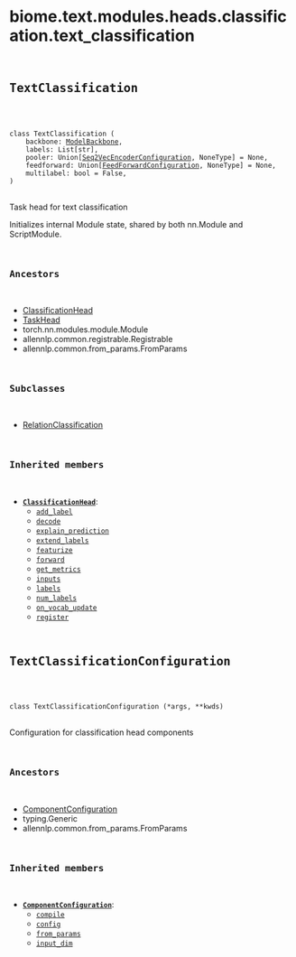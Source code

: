 # biome.text.modules.heads.classification.text_classification <Badge text="Module"/>
<div></div>
<div></div>
<pre class="title">
 
## TextClassification <Badge text="Class"/>
</pre>
<pre class="language-python">
<code>
<span class="token keyword">class</span> <span class="ident">TextClassification</span> (</span>
    <span>backbone: <a title="biome.text.backbone.ModelBackbone" href="../../../backbone.html#biome.text.backbone.ModelBackbone">ModelBackbone</a></span><span>,</span>
    <span>labels: List[str]</span><span>,</span>
    <span>pooler: Union[<a title="biome.text.modules.configuration.allennlp_configuration.Seq2VecEncoderConfiguration" href="../../configuration/allennlp_configuration.html#biome.text.modules.configuration.allennlp_configuration.Seq2VecEncoderConfiguration">Seq2VecEncoderConfiguration</a>, NoneType] = None</span><span>,</span>
    <span>feedforward: Union[<a title="biome.text.modules.configuration.allennlp_configuration.FeedForwardConfiguration" href="../../configuration/allennlp_configuration.html#biome.text.modules.configuration.allennlp_configuration.FeedForwardConfiguration">FeedForwardConfiguration</a>, NoneType] = None</span><span>,</span>
    <span>multilabel: bool = False</span><span>,</span>
<span>)</span>
</code>
</pre>
<p>Task head for text classification</p>
<p>Initializes internal Module state, shared by both nn.Module and ScriptModule.</p>
<pre class="title">


### Ancestors
</pre>
<ul class="hlist">
<li><a title="biome.text.modules.heads.classification.classification.ClassificationHead" href="classification.html#biome.text.modules.heads.classification.classification.ClassificationHead">ClassificationHead</a></li>
<li><a title="biome.text.modules.heads.task_head.TaskHead" href="../task_head.html#biome.text.modules.heads.task_head.TaskHead">TaskHead</a></li>
<li>torch.nn.modules.module.Module</li>
<li>allennlp.common.registrable.Registrable</li>
<li>allennlp.common.from_params.FromParams</li>
</ul>
<pre class="title">

### Subclasses
</pre>
<ul class="hlist">
<li><a title="biome.text.modules.heads.classification.relation_classification.RelationClassification" href="relation_classification.html#biome.text.modules.heads.classification.relation_classification.RelationClassification">RelationClassification</a></li>
</ul>
<pre class="title">


### Inherited members
</pre>
<ul class="hlist">
<li><code><b><a title="biome.text.modules.heads.classification.classification.ClassificationHead" href="classification.html#biome.text.modules.heads.classification.classification.ClassificationHead">ClassificationHead</a></b></code>:
<ul class="hlist">
<li><code><a title="biome.text.modules.heads.classification.classification.ClassificationHead.add_label" href="classification.html#biome.text.modules.heads.classification.classification.ClassificationHead.add_label">add_label</a></code></li>
<li><code><a title="biome.text.modules.heads.classification.classification.ClassificationHead.decode" href="classification.html#biome.text.modules.heads.classification.classification.ClassificationHead.decode">decode</a></code></li>
<li><code><a title="biome.text.modules.heads.classification.classification.ClassificationHead.explain_prediction" href="../task_head.html#biome.text.modules.heads.task_head.TaskHead.explain_prediction">explain_prediction</a></code></li>
<li><code><a title="biome.text.modules.heads.classification.classification.ClassificationHead.extend_labels" href="../task_head.html#biome.text.modules.heads.task_head.TaskHead.extend_labels">extend_labels</a></code></li>
<li><code><a title="biome.text.modules.heads.classification.classification.ClassificationHead.featurize" href="../task_head.html#biome.text.modules.heads.task_head.TaskHead.featurize">featurize</a></code></li>
<li><code><a title="biome.text.modules.heads.classification.classification.ClassificationHead.forward" href="../task_head.html#biome.text.modules.heads.task_head.TaskHead.forward">forward</a></code></li>
<li><code><a title="biome.text.modules.heads.classification.classification.ClassificationHead.get_metrics" href="classification.html#biome.text.modules.heads.classification.classification.ClassificationHead.get_metrics">get_metrics</a></code></li>
<li><code><a title="biome.text.modules.heads.classification.classification.ClassificationHead.inputs" href="../task_head.html#biome.text.modules.heads.task_head.TaskHead.inputs">inputs</a></code></li>
<li><code><a title="biome.text.modules.heads.classification.classification.ClassificationHead.labels" href="../task_head.html#biome.text.modules.heads.task_head.TaskHead.labels">labels</a></code></li>
<li><code><a title="biome.text.modules.heads.classification.classification.ClassificationHead.num_labels" href="../task_head.html#biome.text.modules.heads.task_head.TaskHead.num_labels">num_labels</a></code></li>
<li><code><a title="biome.text.modules.heads.classification.classification.ClassificationHead.on_vocab_update" href="../task_head.html#biome.text.modules.heads.task_head.TaskHead.on_vocab_update">on_vocab_update</a></code></li>
<li><code><a title="biome.text.modules.heads.classification.classification.ClassificationHead.register" href="../task_head.html#biome.text.modules.heads.task_head.TaskHead.register">register</a></code></li>
</ul>
</li>
</ul>
<div></div>
<pre class="title">
 
## TextClassificationConfiguration <Badge text="Class"/>
</pre>
<pre class="language-python">
<code>
<span class="token keyword">class</span> <span class="ident">TextClassificationConfiguration</span> (*args, **kwds)</span>
</code>
</pre>
<p>Configuration for classification head components</p>
<pre class="title">


### Ancestors
</pre>
<ul class="hlist">
<li><a title="biome.text.modules.configuration.defs.ComponentConfiguration" href="../../configuration/defs.html#biome.text.modules.configuration.defs.ComponentConfiguration">ComponentConfiguration</a></li>
<li>typing.Generic</li>
<li>allennlp.common.from_params.FromParams</li>
</ul>
<pre class="title">


### Inherited members
</pre>
<ul class="hlist">
<li><code><b><a title="biome.text.modules.configuration.defs.ComponentConfiguration" href="../../configuration/defs.html#biome.text.modules.configuration.defs.ComponentConfiguration">ComponentConfiguration</a></b></code>:
<ul class="hlist">
<li><code><a title="biome.text.modules.configuration.defs.ComponentConfiguration.compile" href="../../configuration/defs.html#biome.text.modules.configuration.defs.ComponentConfiguration.compile">compile</a></code></li>
<li><code><a title="biome.text.modules.configuration.defs.ComponentConfiguration.config" href="../../configuration/defs.html#biome.text.modules.configuration.defs.ComponentConfiguration.config">config</a></code></li>
<li><code><a title="biome.text.modules.configuration.defs.ComponentConfiguration.from_params" href="../../configuration/defs.html#biome.text.modules.configuration.defs.ComponentConfiguration.from_params">from_params</a></code></li>
<li><code><a title="biome.text.modules.configuration.defs.ComponentConfiguration.input_dim" href="../../configuration/defs.html#biome.text.modules.configuration.defs.ComponentConfiguration.input_dim">input_dim</a></code></li>
</ul>
</li>
</ul>